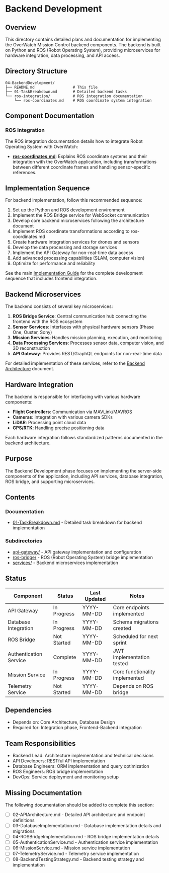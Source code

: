 # Backend Development

## Overview

This directory contains detailed plans and documentation for implementing the OverWatch Mission Control backend components. The backend is built on Python and ROS (Robot Operating System), providing microservices for hardware integration, data processing, and API access.

## Directory Structure

```
04-BackendDevelopment/
├── README.md                 # This file
├── 01-TaskBreakdown.md       # Detailed backend tasks
└── ros-integration/          # ROS integration documentation
    └── ros-coordinates.md    # ROS coordinate system integration
```

## Component Documentation

### ROS Integration

The ROS integration documentation details how to integrate Robot Operating System with OverWatch:

- **[ros-coordinates.md](./ros-integration/ros-coordinates.md)**: Explains ROS coordinate systems and their integration with the OverWatch application, including transformations between different coordinate frames and handling sensor-specific references.

## Implementation Sequence

For backend implementation, follow this recommended sequence:

1. Set up the Python and ROS development environment
2. Implement the ROS Bridge service for WebSocket communication
3. Develop core backend microservices following the architecture document
4. Implement ROS coordinate transformations according to ros-coordinates.md
5. Create hardware integration services for drones and sensors
6. Develop the data processing and storage services
7. Implement the API Gateway for non-real-time data access
8. Add advanced processing capabilities (SLAM, computer vision)
9. Optimize for performance and reliability

See the main [Implementation Guide](../01-InitialSetup/01-Implementation-Guide.md) for the complete development sequence that includes frontend integration.

## Backend Microservices

The backend consists of several key microservices:

1. **ROS Bridge Service**: Central communication hub connecting the frontend with the ROS ecosystem
2. **Sensor Services**: Interfaces with physical hardware sensors (Phase One, Ouster, Sony)
3. **Mission Services**: Handles mission planning, execution, and monitoring
4. **Data Processing Services**: Processes sensor data, computer vision, and 3D reconstruction
5. **API Gateway**: Provides REST/GraphQL endpoints for non-real-time data

For detailed implementation of these services, refer to the [Backend Architecture](../02-CoreArchitecture/02-BackendArchitecture.md) document.

## Hardware Integration

The backend is responsible for interfacing with various hardware components:

- **Flight Controllers**: Communication via MAVLink/MAVROS
- **Cameras**: Integration with various camera SDKs
- **LiDAR**: Processing point cloud data
- **GPS/RTK**: Handling precise positioning data

Each hardware integration follows standardized patterns documented in the backend architecture.

## Purpose

The Backend Development phase focuses on implementing the server-side components of the application, including API services, database integration, ROS bridge, and supporting microservices.

## Contents

### Documentation
- [01-TaskBreakdown.md](./01-TaskBreakdown.md) - Detailed task breakdown for backend implementation

### Subdirectories
- [api-gateway/](./api-gateway/) - API gateway implementation and configuration
- [ros-bridge/](./ros-bridge/) - ROS (Robot Operating System) bridge implementation
- [services/](./services/) - Backend microservices implementation

## Status

| Component | Status | Last Updated | Notes |
|-----------|--------|--------------|-------|
| API Gateway | In Progress | YYYY-MM-DD | Core endpoints implemented |
| Database Integration | In Progress | YYYY-MM-DD | Schema migrations created |
| ROS Bridge | Not Started | YYYY-MM-DD | Scheduled for next sprint |
| Authentication Service | Complete | YYYY-MM-DD | JWT implementation tested |
| Mission Service | In Progress | YYYY-MM-DD | Core functionality implemented |
| Telemetry Service | Not Started | YYYY-MM-DD | Depends on ROS bridge |

## Dependencies

- Depends on: Core Architecture, Database Design
- Required for: Integration phase, Frontend-Backend integration

## Team Responsibilities

- Backend Lead: Architecture implementation and technical decisions
- API Developers: RESTful API implementation
- Database Engineers: ORM implementation and query optimization
- ROS Engineers: ROS bridge implementation
- DevOps: Service deployment and monitoring setup

## Missing Documentation

The following documentation should be added to complete this section:

- [ ] 02-APIArchitecture.md - Detailed API architecture and endpoint definitions
- [ ] 03-DatabaseImplementation.md - Database implementation details and migrations
- [ ] 04-ROSBridgeImplementation.md - ROS bridge implementation details
- [ ] 05-AuthenticationService.md - Authentication service implementation
- [ ] 06-MissionService.md - Mission service implementation
- [ ] 07-TelemetryService.md - Telemetry service implementation
- [ ] 08-BackendTestingStrategy.md - Backend testing strategy and implementation 